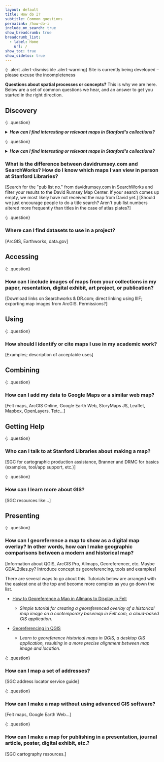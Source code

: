 ```yaml
---
layout: default
title: How do I?
subtitle: Common questions
permalink: /how-do-i
include_on_search: true
show_breadcrumb: true
breadcrumb_list:
  - label: Home
    url: /
show_toc: true
show_sidetoc: true
---
```


{: .alert .alert-dismissible .alert-warning}
Site is currently being developed – please excuse the incompleteness

**Questions about spatial processes or concepts?** This is why we are here. Below are a set of common questions we hear, and an answer to get you started in the right direction.

## Discovery
{: .question}
<details>
  <summary><b><em>How can I find interesting or relevant maps in Stanford's collections?</em></b></summary>
  <div>
 [Searchworks, different branches, reach out to librarians]
  </div>
</details>

{: .question}
<details>
  <summary><b><em>How can I find interesting or relevant maps in Stanford's collections?</em></b></summary>
 # [Searchworks, different branches, reach out to librarians]
</details>



### What is the difference between davidrumsey.com and SearchWorks? How do I know which maps I van view in person at Stanford Libraries?
[Search for the "pub list no." from davidrumsey.com in SearchWorks and filter your results to the David Rumsey Map Center. If your search comes up empty, we most likely have not received the map from David yet.] [Should we just encourage people to do a title search? Aren't pub list numbers altered more frequently than titles in the case of atlas plates?]

{: .question}
### Where can I find datasets to use in a project?
[ArcGIS, Earthworks, data.gov]


## Accessing
{: .question}
### How can I include images of maps from your collections in my paper, resentation, digital exhibit, art project, or publication?
[Download links on Searchworks & DR.com; direct linking using IIIF; exporting map images from ArcGIS. Permissions?]

## Using
{: .question}
### How should I identify or cite maps I use in my academic work?
[Examples; description of acceptable uses]

## Combining
{: .question}
### How can I add my data to Google Maps or a similar web map?
[Felt maps, ArcGIS Online, Google Earth Web, StoryMaps JS, Leaflet, Mapbox, OpenLayers, Tetc...]

## Getting Help
{: .question}
### Who can I talk to at Stanford Libraries about making a map?
[SGC for cartographic production assistance, Branner and DRMC for basics (examples, tool/app support, etc.)]

{: .question}
### How can I learn more about GIS?
[SGC resources like...]

## Presenting
{: .question}
### How can I georeference a map to show as a digital map overlay? In other words, how can I make geographic comparisons between a modern and historical map?
[Information about QGIS, ArcGIS Pro, Allmaps, Georeferencer, etc. Maybe GDAL2tiles.py? Introduce concept os georeferencing, tools and examples]

There are several ways to go about this. Tutorials below are arranged with the easiest one at the top and become more complex as you go down the list. 

- [How to Georeference a Map in Allmaps to Display in Felt](https://docs.google.com/document/d/1bYLQePTx8Cdcke4MZjFw1Kr0r6Isc1J_cki2JZRnUso/edit?usp=sharing)
  - *Simple tutorial for creating a georeferenced overlay of a historical map image on a contemporary basemap in Felt.com, a cloud-based GIS application.*
 
- [Georeferencing in QGIS](https://storymaps.arcgis.com/stories/e8d1d13ca8894643970f315d16010ee9)
  - *Learn to georeference historical maps in QGIS, a desktop GIS application, resulting in a more precise alignment between map image and location.*

{: .question}
### How can I map a set of addresses? 
[SGC address locator service guide]

{: .question}
### How can I make a map without using advanced GIS software?
[Felt maps, Google Earth Web...]

{: .question}
### How can I make a map for publishing in a presentation, journal article, poster, digital exhibit, etc.?
[SGC cartography resources.]

